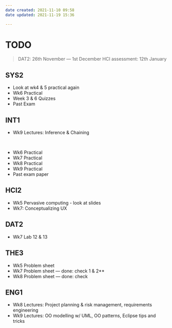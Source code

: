 ```yaml
---
date created: 2021-11-10 09:58
date updated: 2021-11-19 15:36

---
```


# TODO

> DAT2: 26th November — 1st December
> HCI assessment: 12th January

## SYS2

- Look at wk4 & 5 practical again
- Wk6 Practical
- Week 3 & 6 Quizzes
- Past Exam

## INT1

- Wk9 Lectures: Inference & Chaining

<br>

- Wk6 Practical
- Wk7 Practical
- Wk8 Practical
- Wk9 Practical
- Past exam paper

## HCI2

- Wk5 Pervasive computing - look at slides
- Wk7: Conceptualizing UX

## DAT2

- Wk7 Lab 12 & 13

## THE3

- Wk5 Problem sheet
- Wk7 Problem sheet — done: check 1 & 2**
- Wk8 Problem sheet — done: check

## ENG1

- Wk8 Lectures: Project planning & risk management, requirements engineering
- Wk9 Lectures: OO modelling w/ UML, OO patterns, Eclipse tips and tricks
